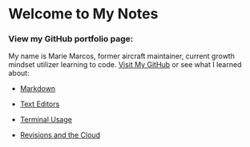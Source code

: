 
# Welcome to My Notes

### View my GitHub portfolio page:
My name is Marie Marcos, former aircraft maintainer, current growth mindset utilizer learning to code.
[Visit My GitHub](https://github.com/Mmarcos01?tab=repositories) or see what I learned about:

- [Markdown](learnmarkdown.md)

- [Text Editors](texteditor.md)

- [Terminal Usage](terminalusage.md)

- [Revisions and the Cloud](revisions.md)
